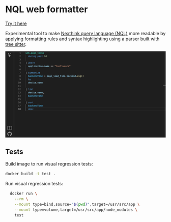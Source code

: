 # NQL web formatter

[Try it here](https://hendrikkao1.github.io/nql-web-formatter/)

Experimental tool to make [Nexthink query language (NQL)](https://docs.nexthink.com/platform/latest/nexthink-query-language-nql) more readable by applying formatting rules and syntax highlighting using a parser built with [tree sitter](https://github.com/tree-sitter/tree-sitter).

![Screenshot of the app](screenshot.png)

## Tests

Build image to run visual regression tests:

```sh
docker build -t test .
```

Run visual regression tests:

```sh
  docker run \
    --rm \
    --mount type=bind,source="$(pwd)",target=/usr/src/app \
    --mount type=volume,target=/usr/src/app/node_modules \
    test
```
